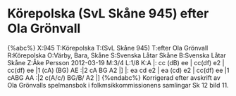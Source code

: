 # Körepolska (SvL Skåne 945) efter Ola Grönvall

{%abc%}
X:945
T:Körepolska
T:(SvL Skåne 945)
T:efter Ola Grönvall
R:Körepolska
O:Värby, Bara, Skåne
S:Svenska Låtar Skåne
B:Svenska Låtar Skåne
Z:Åke Persson 2012-03-19
M:3/4
L:1/8
K:A
|: cc (dB) ee | cc(df) e2 | cc(df) ee |1 (cA) (BG) AE :|2 cA BG A2 |]
|: ea cd e2 | ea (cd) e2 | cc(df) ee |1 cABG AA :|2 c(A/c/) BG/B/ A2 |]
{%endabc%}
Korrigerad efter avskrift av Ola Grönvalls spelmansbok
i folkmsikkommissionens samlingar Sk 12 bild 11.

